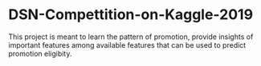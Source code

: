 # DSN-Compettition-on-Kaggle-2019
This project is meant to learn the pattern of promotion, provide insights of important features among available features that can be used to predict promotion eligibity.
